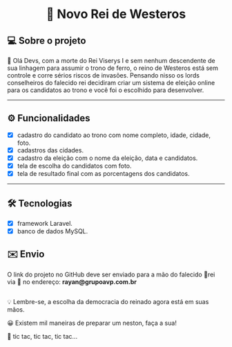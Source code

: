 
<h1 align="center">
 👑 Novo Rei de Westeros
</h1>


## 💻 Sobre o projeto

🚧 Olá Devs, com a morte do Rei Viserys I e sem nenhum descendente de sua linhagem para assumir o trono de ferro, o reino de Westeros está sem controle e corre sérios riscos de invasões. Pensando nisso os lords conselheiros do falecido rei decidiram criar um sistema de eleição online para os candidatos ao trono e você foi o escolhido para desenvolver.


---
## ⚙️ Funcionalidades

  - [x] cadastro do candidato ao trono com nome completo, idade, cidade, foto.
  - [x] cadastros das cidades.
  - [x] cadastro da eleição com o nome da eleição, data e candidatos.
  - [x] tela de escolha do candidatos com foto.
  - [x] tela de resultado final com as porcentagens dos candidatos. 
---

## 🛠 Tecnologias

  - [x] framework Laravel.
  - [x] banco de dados MySQL.

## ✉️ Envio
<p>O link do projeto no GitHub deve ser enviado para a mão do falecido 👑rei via 🦅 no endereço: <b>rayan@grupoavp.com.br</b></p>

## 
<p>💡 Lembre-se, a escolha da democracia do reinado agora está em suas mãos.</p> 
<p>😀 Existem mil maneiras de preparar um neston, faça a sua!</p> 
<p>🧭 tic tac, tic tac, tic tac... </p> 

